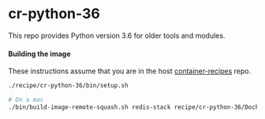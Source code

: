 # cr-python-36
This repo provides Python version 3.6 for older tools and modules.

#### Building the image
These instructions assume that you are in the host [container-recipes](https://github.com/APG-lab/container-recipes) repo.

```bash
./recipe/cr-python-36/bin/setup.sh

# On a mac
./bin/build-image-remote-squash.sh redis-stack recipe/cr-python-36/Dockerfile.python-36

```

